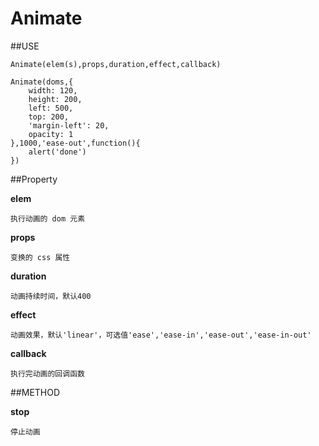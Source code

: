Animate
=======

##USE

	Animate(elem(s),props,duration,effect,callback)
	
	Animate(doms,{
		width: 120,
		height: 200,
		left: 500,
		top: 200,
		'margin-left': 20,
		opacity: 1
	},1000,'ease-out',function(){
		alert('done')
	})
	
##Property

**elem**

	执行动画的 dom 元素
	
**props**

	变换的 css 属性
	
**duration**

	动画持续时间，默认400
	
**effect**

	动画效果，默认'linear'，可选值'ease','ease-in','ease-out','ease-in-out'
	
**callback**

	执行完动画的回调函数
	
##METHOD

**stop**

	停止动画
